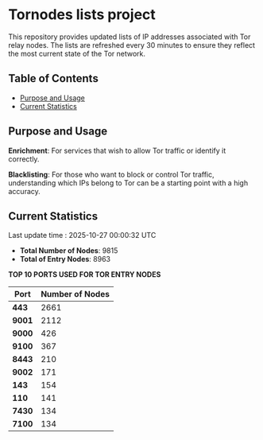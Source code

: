 # Tornodes lists project

This repository provides updated lists of IP addresses associated with Tor relay nodes. The lists are refreshed every 30 minutes to ensure they reflect the most current state of the Tor network.

## Table of Contents

- [Purpose and Usage](#purpose-and-usage)
- [Current Statistics](#current-statistics)


## Purpose and Usage

**Enrichment**: For services that wish to allow Tor traffic or identify it correctly.

**Blacklisting**: For those who want to block or control Tor traffic, understanding which IPs belong to Tor can be a starting point with a high accuracy.

## Current Statistics

Last update time : 2025-10-27 00:00:32 UTC

- **Total Number of Nodes**: 9815
- **Total of Entry Nodes**: 8963

**TOP 10 PORTS USED FOR TOR ENTRY NODES**

| **Port** | **Number of Nodes** |
|------|-----------------|
| **443**   | 2661  |
| **9001**   | 2112  |
| **9000**   | 426  |
| **9100**   | 367  |
| **8443**   | 210  |
| **9002**   | 171  |
| **143**   | 154  |
| **110**   | 141  |
| **7430**   | 134  |
| **7100**   | 134  |


